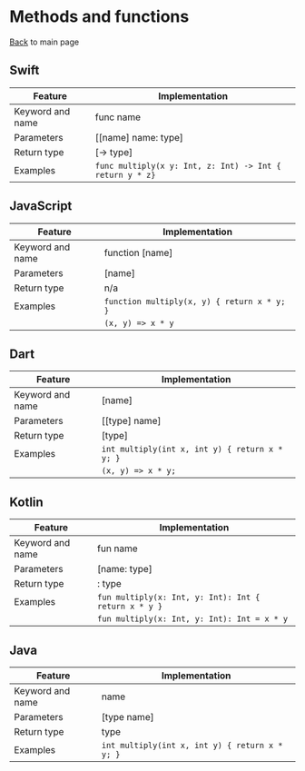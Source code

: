 # Methods and functions

[Back](README.md) to main page

## Swift

|Feature         |Implementation|
|----------------|------------------------------------------------------------|
|Keyword and name|func name|
|Parameters      |[[name] name: type]|
|Return type     |[-> type]|
|Examples        |`func multiply(x y: Int, z: Int) -> Int { return y * z}`|

## JavaScript	

|Feature         |Implementation|
|----------------|------------------------------------------------------------|
|Keyword and name|function [name]|
|Parameters      |[name]|
|Return type     |n/a|
|Examples        |`function multiply(x, y) { return x * y; }`|
|                |`(x, y) => x * y`|

## Dart	

|Feature         |Implementation|
|----------------|------------------------------------------------------------|
|Keyword and name|[name]|
|Parameters      |[[type] name]|
|Return type     |[type]|
|Examples        |`int multiply(int x, int y) { return x * y; }`|
|                |`(x, y) => x * y;`|

## Kotlin	

|Feature         |Implementation|
|----------------|------------------------------------------------------------|
|Keyword and name|fun name|
|Parameters      |[name: type]|
|Return type     |: type|
|Examples        |`fun multiply(x: Int, y: Int): Int { return x * y }`|
|                |`fun multiply(x: Int, y: Int): Int = x * y`|

## Java	

|Feature         |Implementation|
|----------------|------------------------------------------------------------|
|Keyword and name|name|
|Parameters      |[type name]|
|Return type     |type|
|Examples        |`int multiply(int x, int y) { return x * y; }`|
